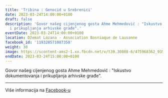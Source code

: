 ```yaml
---
title: 'Tribina : Genocid u Srebrenici'
date: 2023-03-24T14:00:00+0100
draft: false
description: 'Govor našeg cijenjenog gosta Ahme Mehmedović : "Iskustvo dokumentovanja
  i prikupljanja arhivske građe".'
eventDate: 2023-03-24T14:00:00+0100
location: Džemat Lozana - Association Bosniaque de Lausanne
facebook_id: '119328571087358'
weight: 30
image: https://scontent-ams2-1.xx.fbcdn.net/v/t39.30808-6/475968362_935496025377664_1254503329331924344_n.jpg?_nc_cat=109&ccb=1-7&_nc_sid=9e60e4&_nc_ohc=38ZKvNklcQIQ7kNvwHMp6BR&_nc_oc=AdkhwLtV0JrEMoHOmthwQA6i8G8t1WN3DnNrkb2x6PFiVipfOoiDLc5efXKjUeRtQmo&_nc_zt=23&_nc_ht=scontent-ams2-1.xx&edm=ABTKTjYEAAAA&_nc_gid=GiDKBfzisCG16x9-6rpiWA&_nc_tpa=Q5bMBQEmFgJfQfRFxpKb2XRoNyDTjPpo6UgCr5CuliQpOicdf2Xt-X7tjAUMhajULlY-D6GkkTf8U3_ElQ&oh=00_AfcxtYVc4iFdznbR6OPCB-TKJ2HJLOR4-8rJu_VjatM5xA&oe=690A2387
endDate: 2023-03-24T15:00:00+0100
---
```


Govor našeg cijenjenog gosta Ahme Mehmedović : "Iskustvo dokumentovanja i prikupljanja arhivske građe".

---

Više informacija na [Facebook-u](https://facebook.com/events/119328571087358)